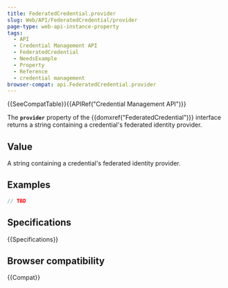 ```yaml
---
title: FederatedCredential.provider
slug: Web/API/FederatedCredential/provider
page-type: web-api-instance-property
tags:
  - API
  - Credential Management API
  - FederatedCredential
  - NeedsExample
  - Property
  - Reference
  - credential management
browser-compat: api.FederatedCredential.provider
---
```

{{SeeCompatTable}}{{APIRef("Credential Management API")}}

The **`provider`** property of the
{{domxref("FederatedCredential")}} interface returns a string
containing a credential's federated identity provider.

## Value

A string containing a credential's federated identity provider.

## Examples

```js
// TBD
```

## Specifications

{{Specifications}}

## Browser compatibility

{{Compat}}
